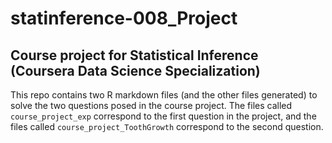 statinference-008_Project
=========================

## Course project for Statistical Inference (Coursera Data Science Specialization)

This repo contains two R markdown files (and the other files generated) to solve the two questions posed in the course project. The files called `course_project_exp` correspond to the first question in the project, and the files called `course_project_ToothGrowth` correspond to the second question.